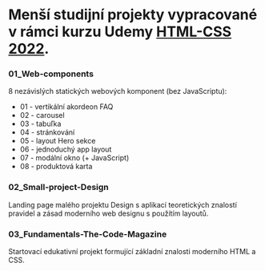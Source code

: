 # Menší studijní projekty vypracované v rámci kurzu Udemy [HTML-CSS 2022](https://www.udemy.com/share/101Wtc3%402xXyh4_Tvz3uX0oIdVChQ6VjEA_AeMSRN7E0eAJrRnqerkgXucqu5Qx0uC9HgUUyJA==/).

### 01_Web-components
8 nezávislých statických webových komponent (bez JavaScriptu):
* 01 - vertikální akordeon FAQ 
* 02 - carousel 
* 03 - tabuľka
* 04 - stránkování 
* 05 - layout Hero sekce
* 06 - jednoduchý app layout
* 07 - modální okno (+ JavaScript)
* 08 - produktová karta

### 02_Small-project-Design
Landing page malého projektu Design s aplikací teoretických znalostí pravidel a zásad moderního web designu s použítím layoutů. 

### 03_Fundamentals-The-Code-Magazine
Startovací edukativní projekt formující základní znalosti moderního HTML a CSS.
